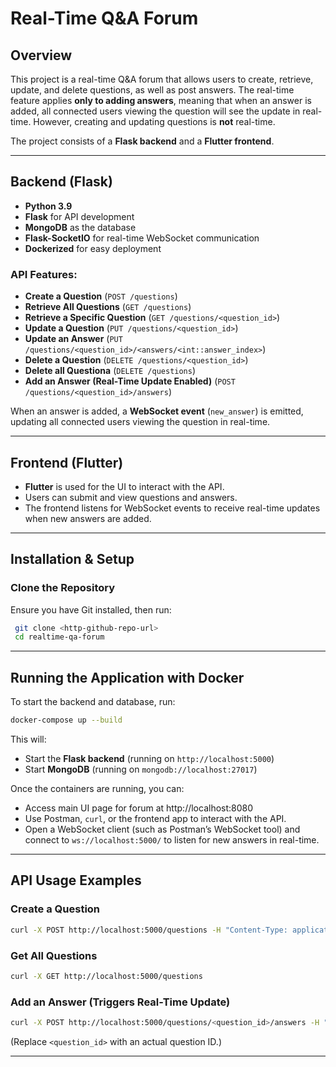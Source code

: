 # Real-Time Q&A Forum

## Overview
This project is a real-time Q&A forum that allows users to create, retrieve, update, and delete questions, as well as post answers. The real-time feature applies **only to adding answers**, meaning that when an answer is added, all connected users viewing the question will see the update in real-time. However, creating and updating questions is **not** real-time.

The project consists of a **Flask backend** and a **Flutter frontend**.

---

## Backend (Flask)
- **Python 3.9**
- **Flask** for API development
- **MongoDB** as the database
- **Flask-SocketIO** for real-time WebSocket communication
- **Dockerized** for easy deployment

### API Features:
- **Create a Question** (`POST /questions`)
- **Retrieve All Questions** (`GET /questions`)
- **Retrieve a Specific Question** (`GET /questions/<question_id>`)
- **Update a Question** (`PUT /questions/<question_id>`)
- **Update an Answer** (`PUT /questions/<question_id>/<answers/<int::answer_index>`)
- **Delete a Question** (`DELETE /questions/<question_id>`)
- **Delete all Questiona** (`DELETE /questions`)
- **Add an Answer (Real-Time Update Enabled)** (`POST /questions/<question_id>/answers`)

When an answer is added, a **WebSocket event** (`new_answer`) is emitted, updating all connected users viewing the question in real-time.

---

## Frontend (Flutter)
- **Flutter** is used for the UI to interact with the API.
- Users can submit and view questions and answers.
- The frontend listens for WebSocket events to receive real-time updates when new answers are added.

---

## Installation & Setup
### **Clone the Repository**
Ensure you have Git installed, then run:
```sh
 git clone <http-github-repo-url>
 cd realtime-qa-forum
```
---

## Running the Application with Docker
To start the backend and database, run:
```sh
docker-compose up --build
```
This will:
- Start the **Flask backend** (running on `http://localhost:5000`)
- Start **MongoDB** (running on `mongodb://localhost:27017`)

Once the containers are running, you can:
- Access main UI page for forum at http://localhost:8080
- Use Postman, `curl`, or the frontend app to interact with the API.
- Open a WebSocket client (such as Postman’s WebSocket tool) and connect to `ws://localhost:5000/` to listen for new answers in real-time.
  
---

## API Usage Examples
### **Create a Question**
```sh
curl -X POST http://localhost:5000/questions -H "Content-Type: application/json" -d '{"title": "What is Flask?", "content": "Explain Flask framework."}'
```

### **Get All Questions**
```sh
curl -X GET http://localhost:5000/questions
```

### **Add an Answer (Triggers Real-Time Update)**
```sh
curl -X POST http://localhost:5000/questions/<question_id>/answers -H "Content-Type: application/json" -d '{"answer": "Flask is a micro web framework for Python."}'
```
(Replace `<question_id>` with an actual question ID.)

---


